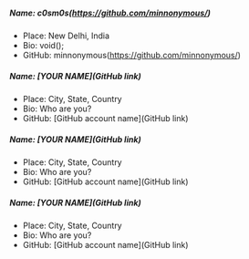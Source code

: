 ##### Name: c0sm0s(https://github.com/minnonymous/)
- Place: New Delhi, India
- Bio: void();
- GitHub: minnonymous(https://github.com/minnonymous/)

##### Name: [YOUR NAME](GitHub link)
- Place: City, State, Country
- Bio: Who are you?
- GitHub: [GitHub account name](GitHub link)

##### Name: [YOUR NAME](GitHub link)
- Place: City, State, Country
- Bio: Who are you?
- GitHub: [GitHub account name](GitHub link)

##### Name: [YOUR NAME](GitHub link)
- Place: City, State, Country
- Bio: Who are you?
- GitHub: [GitHub account name](GitHub link)
